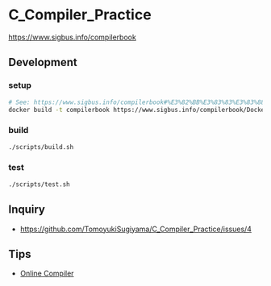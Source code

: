 # C_Compiler_Practice
https://www.sigbus.info/compilerbook

## Development

### setup
```sh
# See: https://www.sigbus.info/compilerbook#%E3%82%BB%E3%83%83%E3%83%88%E3%82%A2%E3%83%83%E3%83%97%E6%89%8B%E9%A0%86
docker build -t compilerbook https://www.sigbus.info/compilerbook/Dockerfile
```

### build
```sh
./scripts/build.sh
```

### test
```sh
./scripts/test.sh
```

## Inquiry
* https://github.com/TomoyukiSugiyama/C_Compiler_Practice/issues/4

## Tips
* [Online Compiler](https://godbolt.org/z/RyNqgE)
